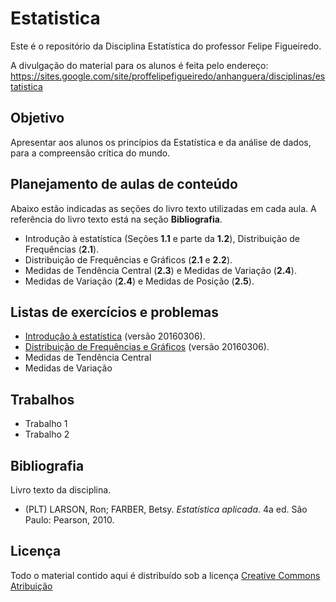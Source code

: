 # Estatistica

Este é o repositório da Disciplina Estatística do professor Felipe Figueiredo.

A divulgação do material para os alunos é feita pelo endereço: https://sites.google.com/site/proffelipefigueiredo/anhanguera/disciplinas/estatistica

## Objetivo

Apresentar aos alunos os princípios da Estatística e da análise de dados, para a compreensão crítica do mundo.

## Planejamento de aulas de conteúdo

Abaixo estão indicadas as seções do livro texto utilizadas em cada aula. A referência do livro texto está na seção **Bibliografia**.

- Introdução à estatística (Seções **1.1** e parte da **1.2**), Distribuição de Frequências (**2.1**).
- Distribuição de Frequências e Gráficos (**2.1** e **2.2**).
- Medidas de Tendência Central (**2.3**) e Medidas de Variação (**2.4**).
- Medidas de Variação (**2.4**) e Medidas de Posição (**2.5**).

## Listas de exercícios e problemas

- [Introdução à estatística][] (versão 20160306).
- [Distribuição de Frequências e Gráficos][] (versão 20160306).
- Medidas de Tendência Central
- Medidas de Variação

[Introdução à estatística]: Listas/Estatistica-lista-intro.pdf
[Distribuição de Frequências e Gráficos]: Listas/Estatistica-lista-Frequencias.pdf

## Trabalhos

- Trabalho 1
- Trabalho 2

## Bibliografia

Livro texto da disciplina.

- (PLT) LARSON, Ron; FARBER, Betsy. _Estatística aplicada_. 4a ed. São Paulo: Pearson, 2010.

## Licença
Todo o material contido aqui é distribuído sob a licença [Creative Commons Atribuição](http://creativecommons.org/licenses/by/4.0/deed.pt_BR)
